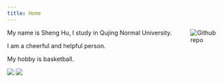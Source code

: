 ```yaml
---
title: Home
---
```


[<img src="https://simpleicons.org/icons/github.svg" style="max-width:15%;min-width:40px;float:right;" alt="Github repo" />](https://github.com/gupengsheng)

My name is Sheng Hu,
I study in Qujing Normal University.

I am a cheerful and helpful person.

My hobby is basketball.

<img src="https://th.bing.com/th/id/R.b7e26d90afa781bef235a995dbc89262?rik=via3Bl94vjnuNw&riu=http%3a%2f%2fwww.advertiser.ie%2fimages%2f2019%2f04%2f107304.jpg&ehk=4q4wtTProBbmtp%2f%2bj1RlXPZT8O1HrQvWsa%2fwVTfimo8%3d&risl=&pid=ImgRaw&r=0" />



<img src="https://gss0.baidu.com/-vo3dSag_xI4khGko9WTAnF6hhy/zhidao/wh%3D600%2C800/sign=31811fcefd1f3a295a9dddc8a9159009/d52a2834349b033be66042ca18ce36d3d539bd32.jpg" />